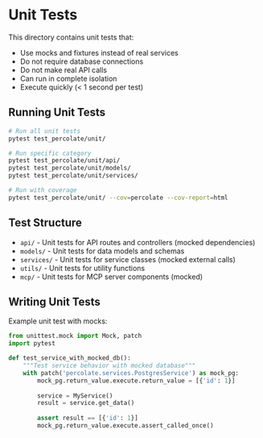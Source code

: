 # Unit Tests

This directory contains unit tests that:
- Use mocks and fixtures instead of real services
- Do not require database connections
- Do not make real API calls
- Can run in complete isolation
- Execute quickly (< 1 second per test)

## Running Unit Tests

```bash
# Run all unit tests
pytest test_percolate/unit/

# Run specific category
pytest test_percolate/unit/api/
pytest test_percolate/unit/models/
pytest test_percolate/unit/services/

# Run with coverage
pytest test_percolate/unit/ --cov=percolate --cov-report=html
```

## Test Structure

- `api/` - Unit tests for API routes and controllers (mocked dependencies)
- `models/` - Unit tests for data models and schemas
- `services/` - Unit tests for service classes (mocked external calls)
- `utils/` - Unit tests for utility functions
- `mcp/` - Unit tests for MCP server components (mocked)

## Writing Unit Tests

Example unit test with mocks:

```python
from unittest.mock import Mock, patch
import pytest

def test_service_with_mocked_db():
    """Test service behavior with mocked database"""
    with patch('percolate.services.PostgresService') as mock_pg:
        mock_pg.return_value.execute.return_value = [{'id': 1}]
        
        service = MyService()
        result = service.get_data()
        
        assert result == [{'id': 1}]
        mock_pg.return_value.execute.assert_called_once()
```